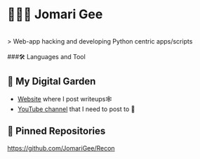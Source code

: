 # 👨🏿‍💻 Jomari Gee
<br>
> Web-app hacking and developing Python centric apps/scripts

<br>
<br>
###🛠️ Languages and Tool


## 🥦 My Digital Garden 

- <a href="https://jomarigee.github.io/">Website</a> where I post writeups🕸️
- <a href="https://www.youtube.com/c/JomariGee/videos">YouTube channel</a> that I need to post to 🎥
## 📌 Pinned Repositories
https://github.com/JomariGee/Recon
